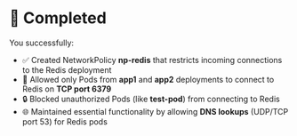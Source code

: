 # 🎉 Completed

You successfully:

- ✅ Created NetworkPolicy **np-redis** that restricts incoming connections to the Redis deployment
- 🎯 Allowed only Pods from **app1** and **app2** deployments to connect to Redis on **TCP port 6379**
- 🔒 Blocked unauthorized Pods (like **test-pod**) from connecting to Redis
- 🌐 Maintained essential functionality by allowing **DNS lookups** (UDP/TCP port 53) for Redis pods


